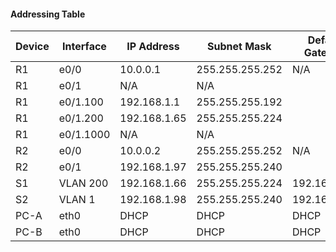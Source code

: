 #### Addressing Table
Device    |	Interface    | IP Address     | Subnet Mask    | Default Gateway|  
------    | ------------ | -------------- | -------------- | ---------------|
R1	      | e0/0         |	10.0.0.1      | 255.255.255.252| N/A            |
R1        | e0/1         |	N/A           |	N/A            |                |
R1        | e0/1.100     | 192.168.1.1    | 255.255.255.192|                |
R1        | e0/1.200     | 192.168.1.65   | 255.255.255.224|                |
R1        | e0/1.1000    | N/A            |	N/A            |                |
R2	      | e0/0         | 10.0.0.2       | 255.255.255.252|	N/A         |
R2        | e0/1         | 192.168.1.97   | 255.255.255.240|                |
S1        | VLAN 200     | 192.168.1.66   | 255.255.255.224| 192.168.1.65   |
S2        |	VLAN 1       | 192.168.1.98   | 255.255.255.240| 192.168.1.7    |
PC-A	  | eth0         | DHCP           | DHCP           |	DHCP        |
PC-B	  | eth0         | DHCP           |	DHCP           |	DHCP        |